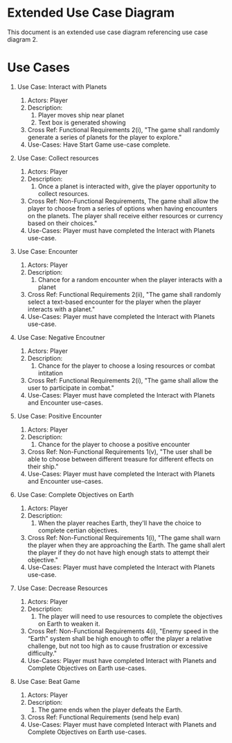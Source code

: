 # Extended Use Case Diagram

This document is an extended use case diagram referencing use case diagram 2.

# Use Cases 

1. Use Case: Interact with Planets
	1. Actors: Player
	2. Description:
		1. Player moves ship near planet
		2. Text box is generated showing 
	3. Cross Ref: Functional Requirements 2(i), "The game shall randomly generate a series of planets for the player to explore."
	4. Use-Cases: Have Start Game use-case complete.

2. Use Case: Collect resources
	1. Actors: Player
	2. Description:
		1. Once a planet is interacted with, give the player opportunity to collect resources. 
	3. Cross Ref: Non-Functional Requirements, The game shall allow the player to choose from a series of options when having encounters on the planets. The player shall receive either resources or currency based on their choices." 
	4. Use-Cases: Player must have completed the Interact with Planets use-case. 

3. Use Case: Encounter
	1. Actors: Player
	2. Description:
		1. Chance for a random encounter when the player interacts with a planet
	3. Cross Ref: Functional Requirements 2(ii), "The game shall randomly select a text-based encounter for the player when the player interacts with a planet."
	4. Use-Cases: Player must have completed the Interact with Planets use-case.

4. Use Case: Negative Encoutner
	1. Actors: Player
	2. Description:
		1. Chance for the player to choose a losing resources or combat intitation
	3. Cross Ref: Functional Requirements 2(i), "The game shall allow the user to participate in combat."
	4. Use-Cases: Player must have completed the Interact with Planets and Encounter use-cases.

5. Use Case: Positive Encounter
	1. Actors: Player
	2. Description:
		1. Chance for the player to choose a positive encounter
	3. Cross Ref: Non-Functional Requirements 1(v), "The user shall be able to choose between different treasure for different effects on their ship."
	4. Use-Cases: Player must have completed the Interact with Planets and Encounter use-cases. 

6. Use Case: Complete Objectives on Earth 
	1. Actors: Player
	2. Description:
		1. When the player reaches Earth, they'll have the choice to complete certian objectives.
	3. Cross Ref: Non-Functional Requirements 1(i), "The game shall warn the player when they are approaching the Earth. The game shall alert the player if they do not have high enough stats to attempt their objective."
	4. Use-Cases: Player must have completed the Interact with Planets use-case. 

7. Use Case: Decrease Resources
	1. Actors: Player
	2. Description:
		1. The player will need to use resources to complete the objectives on Earth to weaken it. 
	3. Cross Ref: Non-Functional Requirements 4(i), "Enemy speed in the “Earth” system shall be high enough to offer the player a relative challenge, but not too high as to cause frustration or excessive difficulty."
	4. Use-Cases: Player must have completed Interact with Planets and Complete Objectives on Earth use-cases. 

8. Use Case: Beat Game
	1. Actors: Player
	2. Description:
		1. The game ends when the player defeats the Earth. 
	3. Cross Ref: Functional Requirements (send help evan)
	4. Use-Cases: Player must have completed Interact with Planets and Complete Objectives on Earth use-cases. 
